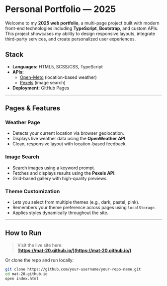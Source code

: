 #  Personal Portfolio — 2025

Welcome to my **2025 web portfolio**, a multi-page project built with modern front-end technologies including **TypeScript**, **Bootstrap**, and custom APIs. This project showcases my ability to design responsive layouts, integrate third-party services, and create personalized user experiences.

##  Stack

- **Languages:** HTML5, SCSS/CSS, TypeScript
- **APIs:** 
  - [Open-Meto](https://open-meteo.com/) (location-based weather)
  - [Pexels](https://www.pexels.com/api/) (image search)
- **Deployment:** GitHub Pages

---

##  Pages & Features

###  Weather Page
- Detects your current location via browser geolocation.
- Displays live weather data using the **OpenWeather API**.
- Clean, responsive layout with location-based feedback.

###  Image Search
- Search images using a keyword prompt.
- Fetches and displays results using the **Pexels API**.
- Grid-based gallery with high-quality previews.

###  Theme Customization
- Lets you select from multiple themes (e.g., dark, pastel, pink).
- Remembers your theme preference across pages using `localStorage`.
- Applies styles dynamically throughout the site.

---

##  How to Run

> Visit the live site here:  
> **[https://mat-20.github.io/](https://mat-20.github.io/)**

Or clone the repo and run locally:

```bash
git clone https://github.com/your-username/your-repo-name.git
cd mat-20.github.io
open index.html

